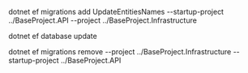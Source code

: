﻿dotnet ef migrations add UpdateEntitiesNames --startup-project ../BaseProject.API --project ../BaseProject.Infrastructure

dotnet ef database update

dotnet ef migrations remove --project ../BaseProject.Infrastructure --startup-project ../BaseProject.API